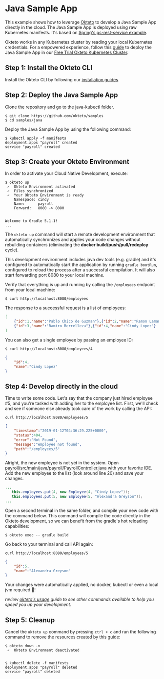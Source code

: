 # Java Sample App

This example shows how to leverage [Okteto](https://okteto.com) to develop a Java Sample App directly in the cloud. The Java Sample App is deployed using raw Kubernetes manifests. It's based on [Spring's gs-rest-service example](https://github.com/spring-guides/gs-rest-service).

Okteto works in any Kubernetes cluster by reading your local Kubernetes credentials. For a empowered experience, follow this [guide](https://okteto.com/docs/samples/java/) to deploy the Java Sample App in our [Free Trial Okteto Kubernetes Cluster](https://cloud.okteto.com).


## Step 1: Install the Okteto CLI

Install the Okteto CLI by following our [installation guides](https://github.com/okteto/okteto/blob/master/docs/installation.md).


## Step 2: Deploy the Java Sample App

Clone the repository and go to the java-kubectl folder.

```console
$ git clone https://github.com/okteto/samples
$ cd samples/java
```

Deploy the Java Sample App by using the following command:
```console
$ kubectl apply -f manifests
deployment.apps "payroll" created
service "payroll" created
```

## Step 3: Create your Okteto Environment

In order to activate your Cloud Native Development, execute:

```console
$ okteto up
 ✓  Okteto Environment activated
 ✓  Files synchronized
 ✓  Your Okteto Environment is ready
    Namespace: cindy
    Name:      payroll
    Forward:   8080 -> 8080


Welcome to Gradle 5.1.1!
...
```

The `okteto up` command will start a remote development environment that automatically synchronizes and applies your code changes without rebuilding containers (eliminating the **docker build/push/pull/redeploy** cycle). 

This development environment includes java dev tools (e.g. gradle) and it's configured to automatically start the application by running `gradle bootRun`, configured to reload the process after a successful compilation.  It will also start forwarding port 8080 to your local machine.

Verify that everything is up and running by calling the `/employees` endpoint from your local machine:
```console
$ curl http://localhost:8080/employees
```

The response to a successful request is a list of employees:
```json
[
    {"id":1,"name":"Pablo Chico de Guzman"},{"id":2,"name":"Ramon Lamana"},
    {"id":3,"name":"Ramiro Berrelleza"},{"id":4,"name":"Cindy Lopez"}
]
```

You can also get a single employee by passing an employee ID:
```console
$ curl http://localhost:8080/employees/4
```
```json
{
    "id":4,
    "name":"Cindy Lopez"
}
```

## Step 4: Develop directly in the cloud

 Time to write some code. Let's say that the company just hired employee #5, and you're tasked with adding her to the employee list. First, we'll check and see if someone else already took care of the work by calling the API:

 ```console
curl http://localhost:8080/employees/5
```
```json
{
    "timestamp":"2019-01-12T04:36:29.225+0000",
    "status":404,
    "error":"Not Found",
    "message":"employee not found",
    "path":"/employees/5"
}
```
 
 Alright, the new employee is not yet in the system. Open [payroll/src/main/java/payroll/PayrollController.java](payroll/src/main/java/payroll/PayrollController.java) with your favorite IDE. Add the new employee to the list (look around line 20) and save your changes.
 ```java
 ...
    this.employees.put(4, new Employee(4, "Cindy Lopez"));
    this.employees.put(5, new Employee(5, "Alexandra Greyson"));
...
 ```

Open a second terminal in the same folder, and compile your new code with the command below. This command will compile the code directly in the Okteto development, so we can benefit from the gradle's hot reloading capabilities:

```console
$ okteto exec -- gradle build
```

 Go back to your terminal and call API again:
```console
curl http://localhost:8080/employees/5
```
```json
{
    "id":5,
    "name":"Alexandra Greyson"
}
```

Your changes were automatically applied, no docker, kubectl or even a local jvm required 💪! 

*review [okteto's usage](https://okteto.com/docs/reference/cli) guide to see other commands available to help you speed you up your development.*

## Step 5: Cleanup

Cancel the `okteto up` command by pressing `ctrl + c` and run the following command to remove the resources created by this guide: 

```console
$ okteto down -v
 ✓  Okteto Environment deactivated
 
```

```console
$ kubectl delete -f manifests
deployment.apps "payroll" deleted
service "payroll" deleted
```
